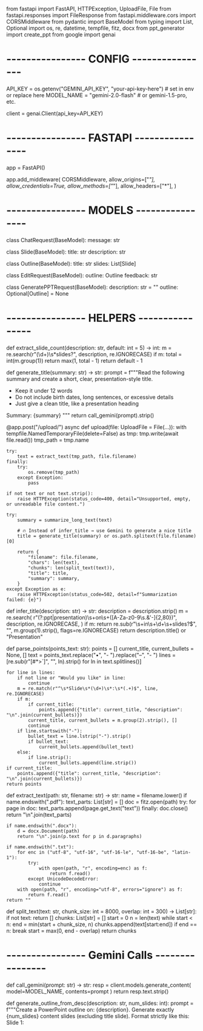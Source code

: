from fastapi import FastAPI, HTTPException, UploadFile, File
from fastapi.responses import FileResponse
from fastapi.middleware.cors import CORSMiddleware
from pydantic import BaseModel
from typing import List, Optional
import os, re, datetime, tempfile, fitz, docx
from ppt_generator import create_ppt
from google import genai

# ---------------- CONFIG ----------------
API_KEY = os.getenv("GEMINI_API_KEY", "your-api-key-here")  # set in env or replace here
MODEL_NAME = "gemini-2.0-flash"  # or gemini-1.5-pro, etc.

client = genai.Client(api_key=API_KEY)

# ---------------- FASTAPI ----------------
app = FastAPI()

app.add_middleware(
    CORSMiddleware,
    allow_origins=["*"],
    allow_credentials=True,
    allow_methods=["*"],
    allow_headers=["*"],
)

# ---------------- MODELS ----------------
class ChatRequest(BaseModel):
    message: str

class Slide(BaseModel):
    title: str
    description: str

class Outline(BaseModel):
    title: str
    slides: List[Slide]

class EditRequest(BaseModel):
    outline: Outline
    feedback: str

class GeneratePPTRequest(BaseModel):
    description: str = ""
    outline: Optional[Outline] = None

# ---------------- HELPERS ----------------
def extract_slide_count(description: str, default: int = 5) -> int:
    m = re.search(r"(\d+)\s*slides?", description, re.IGNORECASE)
    if m:
        total = int(m.group(1))
        return max(1, total - 1)
    return default - 1

def generate_title(summary: str) -> str:
    prompt = f"""Read the following summary and create a short, clear, presentation-style title.
- Keep it under 12 words
- Do not include birth dates, long sentences, or excessive details
- Just give a clean title, like a presentation heading

Summary:
{summary}
"""
    return call_gemini(prompt).strip()


@app.post("/upload/")
async def upload(file: UploadFile = File(...)):
    with tempfile.NamedTemporaryFile(delete=False) as tmp:
        tmp.write(await file.read())
        tmp_path = tmp.name

    try:
        text = extract_text(tmp_path, file.filename)
    finally:
        try:
            os.remove(tmp_path)
        except Exception:
            pass

    if not text or not text.strip():
        raise HTTPException(status_code=400, detail="Unsupported, empty, or unreadable file content.")

    try:
        summary = summarize_long_text(text)

        # 🔥 Instead of infer_title → use Gemini to generate a nice title
        title = generate_title(summary) or os.path.splitext(file.filename)[0]

        return {
            "filename": file.filename,
            "chars": len(text),
            "chunks": len(split_text(text)),
            "title": title,
            "summary": summary,
        }
    except Exception as e:
        raise HTTPException(status_code=502, detail=f"Summarization failed: {e}")


def infer_title(description: str) -> str:
    description = description.strip()
    m = re.search(
        r"(?:ppt|presentation)\s+on\s+([A-Za-z0-9\s.&'\-]{2,80})",
        description,
        re.IGNORECASE,
    )
    if m:
        return re.sub(r"\s+in\s+\d+\s+slides?$", "", m.group(1).strip(), flags=re.IGNORECASE)
    return description.title() or "Presentation"

def parse_points(points_text: str):
    points = []
    current_title, current_bullets = None, []
    text = points_text.replace("•", "- ").replace("–", "- ")
    lines = [re.sub(r"[#*>`]", "", ln).strip() for ln in text.splitlines()]

    for line in lines:
        if not line or "Would you like" in line:
            continue
        m = re.match(r"^\s*Slide\s*(\d+)\s*:\s*(.+)$", line, re.IGNORECASE)
        if m:
            if current_title:
                points.append({"title": current_title, "description": "\n".join(current_bullets)})
            current_title, current_bullets = m.group(2).strip(), []
            continue
        if line.startswith("-"):
            bullet_text = line.lstrip("-").strip()
            if bullet_text:
                current_bullets.append(bullet_text)
        else:
            if line.strip():
                current_bullets.append(line.strip())
    if current_title:
        points.append({"title": current_title, "description": "\n".join(current_bullets)})
    return points

def extract_text(path: str, filename: str) -> str:
    name = filename.lower()
    if name.endswith(".pdf"):
        text_parts: List[str] = []
        doc = fitz.open(path)
        try:
            for page in doc:
                text_parts.append(page.get_text("text"))
        finally:
            doc.close()
        return "\n".join(text_parts)

    if name.endswith(".docx"):
        d = docx.Document(path)
        return "\n".join(p.text for p in d.paragraphs)

    if name.endswith(".txt"):
        for enc in ("utf-8", "utf-16", "utf-16-le", "utf-16-be", "latin-1"):
            try:
                with open(path, "r", encoding=enc) as f:
                    return f.read()
            except UnicodeDecodeError:
                continue
        with open(path, "r", encoding="utf-8", errors="ignore") as f:
            return f.read()
    return ""

def split_text(text: str, chunk_size: int = 8000, overlap: int = 300) -> List[str]:
    if not text:
        return []
    chunks: List[str] = []
    start = 0
    n = len(text)
    while start < n:
        end = min(start + chunk_size, n)
        chunks.append(text[start:end])
        if end == n:
            break
        start = max(0, end - overlap)
    return chunks

# ---------------- Gemini Calls ----------------
def call_gemini(prompt: str) -> str:
    resp = client.models.generate_content(
        model=MODEL_NAME,
        contents=prompt
    )
    return resp.text.strip()

def generate_outline_from_desc(description: str, num_slides: int):
    prompt = f"""Create a PowerPoint outline on: {description}.
    Generate exactly {num_slides} content slides (excluding title slide).
    Format strictly like this:
    Slide 1: <Title>
    - Bullet
    - Bullet
    - Bullet
    """
    points_text = call_gemini(prompt)
    return parse_points(points_text)

def summarize_long_text(full_text: str) -> str:
    chunks = split_text(full_text)
    if len(chunks) <= 1:
        return call_gemini(f"Summarize the following text in detail:\n\n{full_text}")
    partial_summaries = []
    for idx, ch in enumerate(chunks, start=1):
        mapped = call_gemini(f"Summarize this part of a longer document:\n\n{ch}")
        partial_summaries.append(f"Chunk {idx}:\n{mapped.strip()}")
    combined = "\n\n".join(partial_summaries)
    return call_gemini(f"Combine these summaries into one clean, well-structured summary:\n\n{combined}")

def sanitize_filename(name: str) -> str:
    return re.sub(r'[^A-Za-z0-9_.-]', '_', name)

def clean_title(title: str) -> str:
    return re.sub(r"\s*\(.*?\)", "", title).strip()

# ---------------- ROUTES ----------------
@app.post("/chat")
def chat(req: ChatRequest):
    if "ppt" in req.message.lower() or "presentation" in req.message.lower():
        return {"response": "📑 I can help you create a PPT! Tell me more details (topic, slides, etc.)."}
    reply = call_gemini(req.message)
    return {"response": reply}

@app.post("/generate-outline")
def generate_outline(request: GeneratePPTRequest):
    title = infer_title(request.description)
    num_content_slides = extract_slide_count(request.description, default=5)
    points = generate_outline_from_desc(request.description, num_content_slides)
    return {"title": title, "slides": points}

@app.post("/edit-outline")
def edit_outline(request: EditRequest):
    outline_text = ""
    for idx, slide in enumerate(request.outline.slides, start=1):
        outline_text += f"Slide {idx}: {slide.title}\n"
        for bullet in slide.description.split("\n"):
            outline_text += f"- {bullet}\n"
    prompt = f"""You are editing a PowerPoint outline.
    Here is the outline:
    {outline_text}
    Feedback: "{request.feedback}"
    Update the outline according to the feedback and return in the same format.
    """
    points_text = call_gemini(prompt)
    points = parse_points(points_text)
    return {"title": request.outline.title, "slides": points}

@app.post("/generate-ppt")
def generate_ppt(req: GeneratePPTRequest):
    if req.outline:
        title = clean_title(req.outline.title)
        if len(title) > 80:
            title = "Presentation"
        points = [{"title": clean_title(s.title), "description": s.description} for s in req.outline.slides]
    else:
        title = clean_title(infer_title(req.description))
        if len(title) > 80:
            title = "Presentation"
        num_content_slides = extract_slide_count(req.description, default=5)
        points = generate_outline_from_desc(req.description, num_content_slides)

    
    safe_title = sanitize_filename(title.replace(" ", "_"))
    if len(safe_title) > 100:
        safe_title = "presentation"
    filename = f"{safe_title}.pptx"
    create_ppt(title, points, filename=filename)

    return FileResponse(filename, media_type="application/vnd.openxmlformats-officedocument.presentationml.presentation", filename=filename)

@app.get("/health")
def health():
    return {"status": "ok", "model": MODEL_NAME}

@app.post("/upload/")
async def upload(file: UploadFile = File(...)):
    with tempfile.NamedTemporaryFile(delete=False) as tmp:
        tmp.write(await file.read())
        tmp_path = tmp.name

    try:
        text = extract_text(tmp_path, file.filename)
    finally:
        try:
            os.remove(tmp_path)
        except Exception:
            pass

    if not text or not text.strip():
        raise HTTPException(status_code=400, detail="Unsupported, empty, or unreadable file content.")

    try:
        summary = summarize_long_text(text)
        title = infer_title(summary) or os.path.splitext(file.filename)[0]
        return {
            "filename": file.filename,
            "chars": len(text),
            "chunks": len(split_text(text)),
            "title": title,
            "summary": summary,
        }
    except Exception as e:
        raise HTTPException(status_code=502, detail=f"Summarization failed: {e}")
